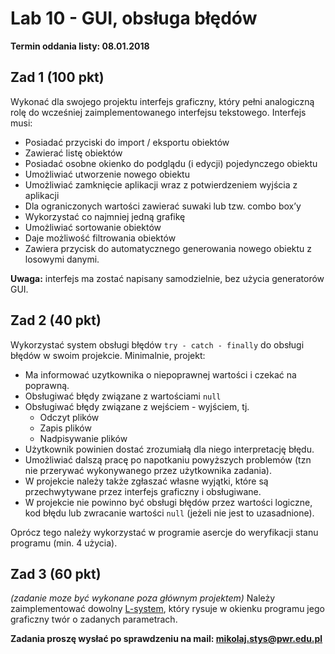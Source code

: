 # Lab 10 - GUI, obsługa błędów
**Termin oddania listy: 08.01.2018**

## Zad 1 (100 pkt)
Wykonać dla swojego projektu interfejs graficzny, który pełni analogiczną rolę do wcześniej zaimplementowanego interfejsu tekstowego.  Interfejs musi:
* Posiadać przyciski do import / eksportu obiektów
* Zawierać listę obiektów
* Posiadać osobne okienko do podglądu (i edycji) pojedynczego obiektu
* Umożliwiać utworzenie nowego obiektu
* Umożliwiać zamknięcie aplikacji wraz z potwierdzeniem wyjścia z aplikacji
* Dla ograniczonych wartości zawierać suwaki lub tzw. combo box’y
* Wykorzystać co najmniej jedną grafikę
* Umożliwiać sortowanie obiektów
* Daje możliwość filtrowania obiektów
* Zawiera przycisk do automatycznego generowania nowego obiektu z losowymi danymi.

**Uwaga:** interfejs ma zostać napisany samodzielnie, bez użycia generatorów GUI.

## Zad 2 (40 pkt)
Wykorzystać system obsługi błędów `try - catch - finally` do obsługi błędów w swoim projekcie.  Minimalnie, projekt:
* Ma informować uzytkownika o niepoprawnej wartości i czekać na poprawną.
* Obsługiwać błędy związane z wartościami `null`
* Obsługiwać błędy związane z wejściem - wyjściem, tj.
	* Odczyt plików
	* Zapis plików
	* Nadpisywanie plików
* Użytkownik powinien dostać zrozumiałą dla niego interpretację błędu.
* Umożliwiać dalszą pracę po napotkaniu powyższych problemów (tzn nie przerywać wykonywanego przez użytkownika zadania).
* W projekcie należy także zgłaszać własne wyjątki, które są przechwytywane przez interfejs graficzny i obsługiwane.
* W projekcie nie powinno być obsługi błędów przez wartości logiczne, kod błędu lub zwracanie wartości `null` (jeżeli nie jest to uzasadnione).

Oprócz tego należy wykorzystać w programie asercje do weryfikacji stanu programu (min. 4 użycia).

## Zad 3 (60 pkt)
*(zadanie moze być wykonane poza głównym projektem)*
Należy zaimplementować dowolny [L-system](https://pl.wikipedia.org/wiki/L-system), który rysuje w okienku programu jego graficzny twór o zadanych parametrach.

**Zadania proszę wysłać po sprawdzeniu na mail: mikolaj.stys@pwr.edu.pl**